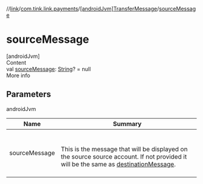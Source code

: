 //[link](../../index.md)/[com.tink.link.payments](../index.md)/[[androidJvm]TransferMessage](index.md)/[sourceMessage](source-message.md)



# sourceMessage  
[androidJvm]  
Content  
val [sourceMessage](source-message.md): [String](https://kotlinlang.org/api/latest/jvm/stdlib/kotlin/-string/index.html)? = null  
More info  


## Parameters  
  
androidJvm  
  
|  Name|  Summary| 
|---|---|
| <a name="com.tink.link.payments/TransferMessage/sourceMessage/#/PointingToDeclaration/"></a>sourceMessage| <a name="com.tink.link.payments/TransferMessage/sourceMessage/#/PointingToDeclaration/"></a><br><br>This is the message that will be displayed on the source source account. If not provided it will be the same as [destinationMessage](destination-message.md).<br><br>
  
  



